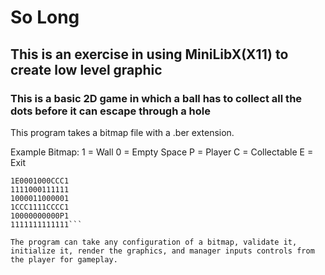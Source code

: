 # So Long
## This is an exercise in using MiniLibX(X11) to create low level graphic
### This is a basic 2D game in which a ball has to collect all the dots before it can escape through a hole

This program takes a bitmap file with a .ber extension. 

Example Bitmap:
1 = Wall
0 = Empty Space
P = Player
C = Collectable
E = Exit

```1111111111111
1E0001000CCC1
1111000111111
1000011000001
1CCC1111CCCC1
10000000000P1
1111111111111```

The program can take any configuration of a bitmap, validate it, initialize it, render the graphics, and manager inputs controls from the player for gameplay.
